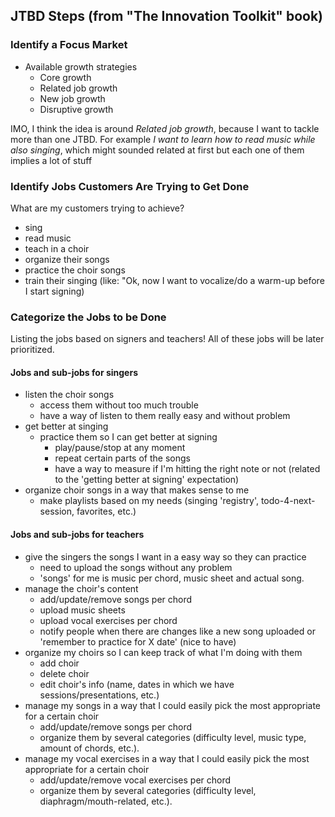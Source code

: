 ## JTBD Steps (from "The Innovation Toolkit" book)

### Identify a Focus Market

* Available growth strategies
    * Core growth
    * Related job growth
    * New job growth
    * Disruptive growth

IMO, I think the idea is around _Related job growth_, because I want to tackle more than one JTBD. For example _I want to learn how to read music while also singing_, which might sounded related at first but each one of them implies a lot of stuff

### Identify Jobs Customers Are Trying to Get Done
What are my customers trying to achieve?
* sing
* read music
* teach in a choir
* organize their songs
* practice the choir songs
* train their singing (like: "Ok, now I want to vocalize/do a warm-up before I start signing)

### Categorize the Jobs to be Done
Listing the jobs based on signers and teachers!
All of these jobs will be later prioritized.

#### Jobs and sub-jobs for singers
* listen the choir songs
    * access them without too much trouble
    * have a way of listen to them really easy and without problem
* get better at singing
    * practice them so I can get better at signing
        * play/pause/stop at any moment
        * repeat certain parts of the songs
        * have a way to measure if I'm hitting the right note or not (related to the 'getting better at signing' expectation)
* organize choir songs in a way that makes sense to me
    * make playlists based on my needs (singing 'registry', todo-4-next-session, favorites, etc.)

#### Jobs and sub-jobs for teachers
* give the singers the songs I want in a easy way so they can practice
    * need to upload the songs without any problem
    * 'songs' for me is music per chord, music sheet and actual song.
* manage the choir's content
    * add/update/remove songs per chord
    * upload music sheets
    * upload vocal exercises per chord
    * notify people when there are changes like a new song uploaded or 'remember to practice for X date' (nice to have)
* organize my choirs so I can keep track of what I'm doing with them
    * add choir
    * delete choir
    * edit choir's info (name, dates in which we have sessions/presentations, etc.)
* manage my songs in a way that I could easily pick the most appropriate for a certain choir
    * add/update/remove songs per chord
    * organize them by several categories (difficulty level, music type, amount of chords, etc.).
* manage my vocal exercises in a way that I could easily pick the most appropriate for a certain choir
    * add/update/remove vocal exercises per chord
    * organize them by several categories (difficulty level, diaphragm/mouth-related, etc.).

